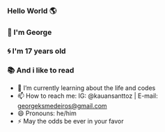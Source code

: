 ### Hello World 🌎

### 👋 I'm George
### 🌀 I'm 17 years old
### 📚 And i like to read

- 🌱 I’m currently learning about the life and codes
- 📫 How to reach me: IG: @kauansanttoz | E-mail: georgeksmedeiros@gmail.com
- 😄 Pronouns: he/him
- ⚡ May the odds be ever in your favor
